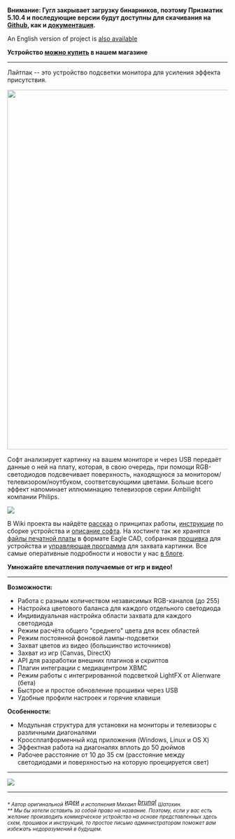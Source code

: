**Внимание: Гугл закрывает загрузку бинарников, поэтому Призматик 5.10.4 и последующие версии будут доступны для скачивания на [Github](https://github.com/Atarity/Lightpack/releases), как и [документация](https://github.com/Atarity/Lightpack-docs).**

An English version of project is [also available](http://code.google.com/p/light-pack/)

**Устройство [можно купить](http://store.pixelkit.ru/catalog/lpack.html) в нашем магазине**

---

Лайтпак -- это устройство подсветки монитора для усиления эффекта присутствия.
<div><a href='https://picasaweb.google.com/lh/photo/Y__n6qAAJGeHqnskbm05P9MTjNZETYmyPJy0liipFm0?feat=directlink'><img src='https://lh6.googleusercontent.com/-ZcR-x2kOuQQ/UPAfhlfbilI/AAAAAAAAIU4/UqWdf3dzWhE/s820/tript.jpg' width='820' /></a></div>

Софт анализирует картинку на вашем мониторе и через USB передаёт данные о ней на плату, которая, в свою очередь, при помощи RGB-светодиодов подсвечивает поверхность, находящуюся за монитором/телевизором/ноутбуком, соответcвующими цветами. Больше всего эффект напоминает иллюминацию телевизоров серии Ambilight компании Philips.

<div><a href='http://vimeo.com/30421589'><img src='https://lh4.googleusercontent.com/-qyaJ5Ra8vQk/TpV0Jph415I/AAAAAAAACDQ/Y4fZ5ebxKn0/s800/Screenshot_1.png' /></a></div>

В Wiki проекта вы найдёте [рассказ](http://code.google.com/p/lightpack/wiki/WorkingBasis) о  принципах работы, [инструкции](http://code.google.com/p/lightpack/wiki/LightpackMaking) по сборке устройства и [описание софта](http://code.google.com/p/lightpack/wiki/SettingsDescription). На хостинге так же хранятся [файлы печатной платы](http://code.google.com/p/lightpack/downloads/detail?name=PCB%206.0L.zip) в формате Eagle CAD, собранная [прошивка](http://code.google.com/p/lightpack/downloads/detail?name=Firmware_6.2.hex) для устройства и [управляющая программа](https://code.google.com/p/lightpack/downloads/detail?name=PrismatikSetup_5.9.6.exe) для захвата картинки. Все самые оперативные подробности и новости у нас [в блоге](http://pixelkit.ru/).

**Умножайте впечатления получаемые от игр и видео!**


---


**Возможности:**
  * Работа с разным количеством независимых RGB-каналов (до 255)
  * Настройка цветового баланса для каждого отдельного светодиода
  * Индивидуальная настройка области захвата для каждого светодиода
  * Режим расчёта общего "среднего" цвета для всех областей
  * Режим постоянной фоновой лампы-подсветки
  * Захват цветов из видео (большинство источников)
  * Захват из игр (Canvas, DirectX)
  * API для разработки внешних плагинов и скриптов
  * Плагин интеграции с медиацентром XBMC
  * Режим работы с интегрированной подсветкой LightFX от Alienware (бета)
  * Быстрое и простое обновление прошивки через USB
  * Удобные профили настроек и горячие клавиши

**Особенности:**
  * Модульная структура для установки на мониторы и телевизоры с различными диагоналями
  * Кроссплатформенный код приложения (Windows, Linux и OS X)
  * Эффектная работа на диагоналях вплоть до 50 дюймов
  * Рабочее расстояние от 10 до 35 см (расстояние между светодиодами и поверхностью на которую проецируется свет)

---

<img src='https://lh4.googleusercontent.com/_pcbSxfY74TA/TWV_x6zjmiI/AAAAAAAABHk/9Z1D6SBcwQ4/s800/Logo-tagline.jpg' />

---

_<sub>* Автор оригинальной</sub> [идеи](http://habrahabr.ru/blogs/DIY/100085/) <sub>и исполнения Михаил</sub> [brunql](https://plus.google.com/104629265144068751816/about) <sub>Шатохин.</sub>_
<br />
_<sub>** Мы бы хотели оставить за собой право на название. Поэтому, если у вас есть желание производить коммерческое устройство на основе представленных здесь схем, прошивок и инструкций, то простое письмо администраторам поможет вам избежать недоразумений в будущем.</sub>_

